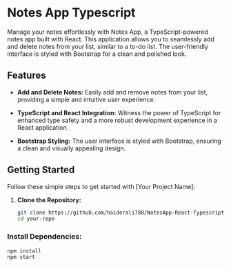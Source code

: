 # Notes App Typescript



Manage your notes effortlessly with Notes App, a TypeScript-powered notes app built with React. This application allows you to seamlessly add and delete notes from your list, similar to a to-do list. The user-friendly interface is styled with Bootstrap for a clean and polished look.



## Features

- **Add and Delete Notes:** Easily add and remove notes from your list, providing a simple and intuitive user experience.

- **TypeScript and React Integration:** Witness the power of TypeScript for enhanced type safety and a more robust development experience in a React application.

- **Bootstrap Styling:** The user interface is styled with Bootstrap, ensuring a clean and visually appealing design.

## Getting Started

Follow these simple steps to get started with [Your Project Name]:

1. **Clone the Repository:**
   ```bash
   git clone https://github.com/haiderali780/NotesApp-React-Typescript.git
   cd your-repo
### Install Dependencies:
```bash
npm install
npm start


